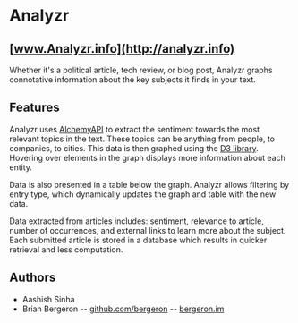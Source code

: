 Analyzr
=======

[www.Analyzr.info](http://analyzr.info)
----------------------------

Whether it's a political article, tech review, or blog post, Analyzr graphs connotative information about the key subjects it finds in your text.

Features
--------

Analyzr uses [AlchemyAPI](http://www.alchemyapi.com/) to extract the sentiment towards the most relevant topics in the text.  These topics can be anything from people, to companies, to cities.  This data is then graphed using the [D3 library](http://d3js.org/).  Hovering over elements in the graph displays more information about each entity.

Data is also presented in a table below the graph.  Analyzr allows filtering by entry type, which dynamically updates the graph and table with the new data.  

Data extracted from articles includes: sentiment, relevance to article, number of occurrences, and external links to learn more about the subject.  Each submitted article is stored in a database which results in quicker retrieval and less computation.

Authors
-------

* Aashish Sinha
* Brian Bergeron -- [github.com/bergeron](http://github.com/bergeron) -- [bergeron.im](http://bergeron.im)
